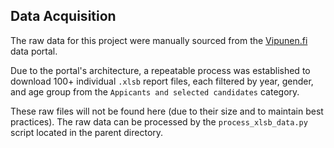 ## Data Acquisition

The raw data for this project were manually sourced from the [Vipunen.fi](https://vipunen.fi/en-gb/) data portal.

Due to the portal's architecture, a repeatable process was established to download 100+ individual `.xlsb` report files, each filtered by year, gender, and age group from the ``Appicants and selected candidates`` category.

These raw files will not be found here (due to their size and to maintain best practices).
The raw data can be processed by the `process_xlsb_data.py` script located in the parent directory.